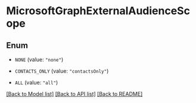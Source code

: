 # MicrosoftGraphExternalAudienceScope

## Enum


* `NONE` (value: `"none"`)

* `CONTACTS_ONLY` (value: `"contactsOnly"`)

* `ALL` (value: `"all"`)


[[Back to Model list]](../README.md#documentation-for-models) [[Back to API list]](../README.md#documentation-for-api-endpoints) [[Back to README]](../README.md)


